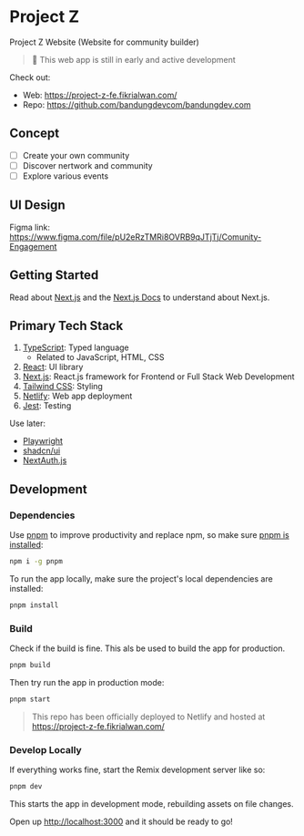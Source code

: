 # Project Z

Project Z Website (Website for community builder)

> 🚧 This web app is still in early and active development

Check out:

- Web: <https://project-z-fe.fikrialwan.com/>
- Repo: <https://github.com/bandungdevcom/bandungdev.com>

## Concept

- [ ] Create your own community
- [ ] Discover nertwork and community
- [ ] Explore various events

## UI Design

Figma link:
<https://www.figma.com/file/pU2eRzTMRi8OVRB9qJTjTj/Comunity-Engagement>

## Getting Started

Read about [Next.js](https://nextjs.org/) and the [Next.js Docs](https://nextjs.org/docs) to understand about Next.js.

## Primary Tech Stack

1. [TypeScript](https://typescriptlang.org): Typed language
   - Related to JavaScript, HTML, CSS
2. [React](https://react.dev): UI library
3. [Next.js](https://remix.run): React.js framework for Frontend or Full Stack Web Development
4. [Tailwind CSS](https://tailwindcss.com): Styling
5. [Netlify](https://www.netlify.com/): Web app deployment
6. [Jest](https://jestjs.io): Testing

Use later:

- [Playwright](https://playwright.dev)
- [shadcn/ui](https://ui.shadcn.com/)
- [NextAuth.js](https://next-auth.js.org/)

## Development

### Dependencies

Use [pnpm](https://pnpm.io) to improve productivity and replace npm, so make
sure [pnpm is installed](https://pnpm.io/installation#using-npm):

```sh
npm i -g pnpm
```

To run the app locally, make sure the project's local dependencies are
installed:

```sh
pnpm install
```

### Build

Check if the build is fine. This als be used to build the app for production.

```sh
pnpm build
```

Then try run the app in production mode:

```sh
pnpm start
```

> This repo has been officially deployed to Netlify and hosted at
> <https://project-z-fe.fikrialwan.com/>

### Develop Locally

If everything works fine, start the Remix development server like so:

```sh
pnpm dev
```

This starts the app in development mode, rebuilding assets on file changes.

Open up [http://localhost:3000](http://localhost:3000) and it should be ready to
go!
